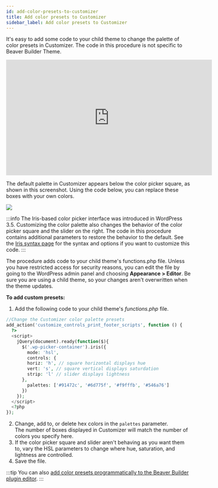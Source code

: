 ```yaml
---
id: add-color-presets-to-customizer
title: Add color presets to Customizer
sidebar_label: Add color presets to Customizer
---
```


It's easy to add some code to your child theme to change the palette of color presets in Customizer. The code in this procedure is not specific to Beaver Builder Theme.

<div className="embed-responsive">
<iframe width="560" height="315" src="https://www.youtube-nocookie.com/embed/Oky9roTCk3g" title="YouTube video player" frameBorder="0" allow="accelerometer; autoplay; clipboard-write; encrypted-media; gyroscope; picture-in-picture" allowFullScreen></iframe>
</div>

The default palette in Customizer appears below the color picker square, as shown in this screenshot. Using the code below, you can replace these boxes with your own colors.

![](/img/add-color-presets-to-customizer-f3f3fcbf.jpg)

:::info
The Iris-based color picker interface was introduced in WordPress 3.5. Customizing the color palette also changes the behavior of the color picker square and the slider on the right. The code in this procedure contains additional parameters to restore the behavior to the default. See the [Iris syntax page](http://automattic.github.io/Iris/) for the syntax and options if you want to customize this code.
:::

The procedure adds code to your child theme's functions.php file. Unless you have restricted access for security reasons, you can edit the file by going to the WordPress admin panel and choosing **Appearance > Editor**. Be sure you are using a child theme, so your changes aren't overwritten when the theme updates.

**To add custom presets:**

  1. Add the following code to your child theme's _functions.php_ file.  

  ```php
  //Change the Customizer color palette presets
  add_action('customize_controls_print_footer_scripts', function () {
    ?>
    <script>
      jQuery(document).ready(function($){
        $('.wp-picker-container').iris({
          mode: 'hsl',
          controls: {
          horiz: 'h', // square horizontal displays hue
          vert: 's', // square vertical displays saturdation
          strip: 'l' // slider displays lightness
        },
          palettes: ['#91472c', '#6d775f', '#f9fffb', '#546a76']
        })
      });
    </script>
    <?php
  });
  ```
  2. Change, add to, or delete hex colors in the `palettes` parameter.  
  The number of boxes displayed in Customizer will match the number of colors you specify here.
  3. If the color picker square and slider aren't behaving as you want them to, vary the HSL parameters to change where hue, saturation, and lightness are controlled.
  4. Save the file.

:::tip
You can also [add color presets programmatically to the Beaver Builder plugin editor](/beaver-builder/styles/colors/add-a-color-palette-to-the-beaver-builder-editor).
:::
